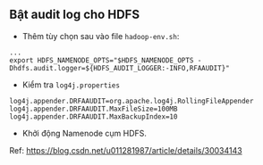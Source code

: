 ## Bật audit log cho HDFS

- Thêm tùy chọn sau vào file `hadoop-env.sh`:

```
...
export HDFS_NAMENODE_OPTS="$HDFS_NAMENODE_OPTS -Dhdfs.audit.logger=${HDFS_AUDIT_LOGGER:-INFO,RFAAUDIT}"
```

 - Kiểm tra `log4j.properties`

 ```
log4j.appender.DRFAAUDIT=org.apache.log4j.RollingFileAppender
log4j.appender.DRFAAUDIT.MaxFileSize=100MB
log4j.appender.DRFAAUDIT.MaxBackupIndex=10
 ```
 
- Khởi động Namenode cụm HDFS.

Ref: https://blog.csdn.net/u011281987/article/details/30034143
